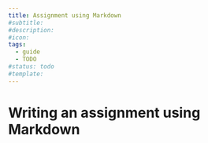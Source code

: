 ```yaml
---
title: Assignment using Markdown
#subtitle: 
#description: 
#icon: 
tags:
  - guide
  - TODO
#status: todo
#template: 
---
```


# Writing an assignment using Markdown


